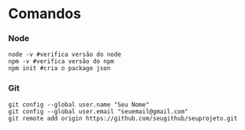 # Comandos

### Node

```
node -v #verifica versão do node
npm -v #verifica versão do npm
npm init #cria o package json

```

### Git

```
git config --global user.name "Seu Nome"
git config --global user.email "seuemail@gmail.com"
git remote add origin https://github.com/seugithub/seuprojeto.git

```
